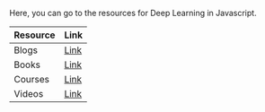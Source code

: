 
Here, you can go to the resources for Deep Learning in Javascript.

<table>
    <thead>
      <tr>
        <th>Resource</th>
        <th>Link</th>
      </tr>
    </thead>
    <tbody>
        <tr>
            <td>Blogs</td>
            <td><a href="https://github.com/ayushsahu1999/deep-learning-resources/blob/main/Artificial%20Neural%20Networks/Javascript/Blogs/README.md">Link</a></td>
        </tr>
        <tr>
            <td>Books</td>
            <td><a href="https://github.com/ayushsahu1999/deep-learning-resources/blob/main/Artificial%20Neural%20Networks/Javascript/Books/README.md">Link</a></td>
        </tr>
        <tr>
            <td>Courses</td>
            <td><a href="https://github.com/ayushsahu1999/deep-learning-resources/blob/main/Artificial%20Neural%20Networks/Javascript/Courses/README.md">Link</a></td>
        </tr>
        <tr>
            <td>Videos</td>
            <td><a href="https://github.com/ayushsahu1999/deep-learning-resources/blob/main/Artificial%20Neural%20Networks/Javascript/Videos/README.md">Link</a></td>
        </tr>
    </tbody>
  </table>